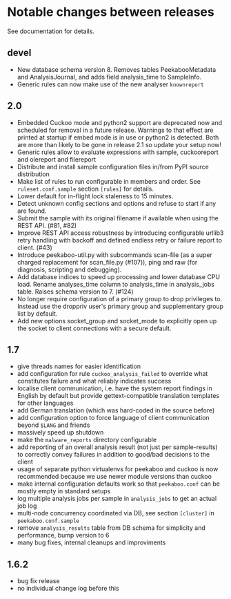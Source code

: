 # Notable changes between releases

See documentation for details.

## devel

- New database schema version 8.
  Removes tables PeekabooMetadata and AnalysisJournal, and adds field
  analysis\_time to SampleInfo.
- Generic rules can now make use of the new analyser `knownreport`

## 2.0

- Embedded Cuckoo mode and python2 support are deprecated now and scheduled for
  removal in a future release. Warnings to that effect are printed at startup
  if embed mode is in use or python2 is detected. Both are more than likely to
  be gone in release 2.1 so update your setup now!
- Generic rules allow to evaluate expressions with sample, cuckooreport and
  olereport and filereport
- Distribute and install sample configuration files in/from PyPI source
  distribution
- Make list of rules to run configurable in members and order. See
  `ruleset.conf.sample` section `[rules]` for details.
- Lower default for in-flight lock staleness to 15 minutes.
- Detect unknown config sections and options and refuse to start if any are
  found.
- Submit the sample with its original filename if available when using the REST
  API. (#81, #82)
- Improve REST API access robustness by introducing configurable urllib3 retry
  handling with backoff and defined endless retry or failure report to client.
  (#43)
- Introduce peekaboo-util.py with subcommands scan-file (as a super charged
  replacement for scan\_file.py (#107)), ping and raw (for diagnosis, scripting
  and debugging).
- Add database indices to speed up processing and lower database CPU load.
  Rename analyses\_time column to analysis\_time in analysis\_jobs table.
  Raises schema version to 7. (#124)
- No longer require configuration of a primary group to drop privileges to.
  Instead use the droppriv user's primary group and supplementary group list by
  default.
- Add new options socket\_group and socket\_mode to explicitly open up the
  socket to client connections with a secure default.

## 1.7

- give threads names for easier identification
- add configuration for rule `cuckoo_analysis_failed` to override what
  constitutes failure and what reliably indicates success
- localise client communication, i.e. have the system report findings in
  English by default but provide gettext-compatible translation templates for
  other languages
- add German translation (which was hard-coded in the source before)
- add configuration option to force language of client communication beyond
  `$LANG` and friends
- massively speed up shutdown
- make the `malware_reports` directory configurable
- add reporting of an overall analysis result (not just per sample-results) to
  correctly convey failures in addition to good/bad decisions to the client
- usage of separate python virtualenvs for peekaboo and cuckoo is now
  recommended because we use newer module versions than cuckoo
- make internal configuration defaults work so that `peekaboo.conf` can be
  mostly empty in standard setups
- log multiple analysis jobs per sample in `analysis_jobs` to get an actual job
  log
- multi-node concurrency coordinated via DB, see section `[cluster]` in
  `peekaboo.conf.sample`
- remove `analysis_results` table from DB schema for simplicity and
  performance, bump version to 6
- many bug fixes, internal cleanups and improviments

## 1.6.2

- bug fix release
- no individual change log before this
